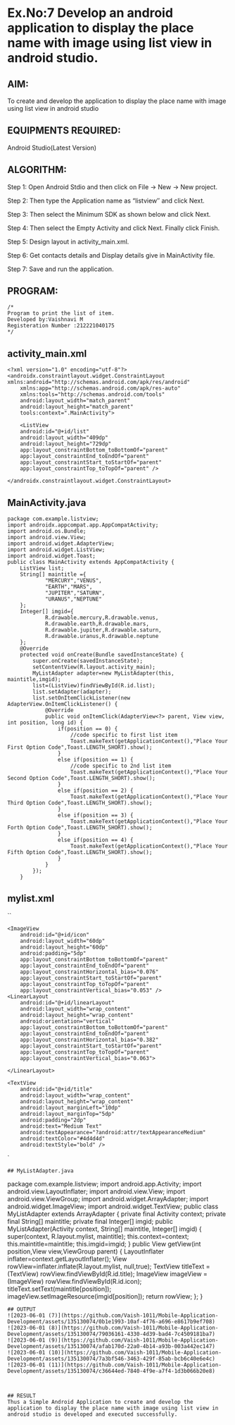 
# Ex.No:7 Develop an android application to display the place name with image using list view in android studio.


## AIM:

To create and develop the application to display the place name with image using list view in android studio

## EQUIPMENTS REQUIRED:

Android Studio(Latest Version)

## ALGORITHM:

Step 1: Open Android Stdio and then click on File -> New -> New project.

Step 2: Then type the Application name as “listview″ and click Next. 

Step 3: Then select the Minimum SDK as shown below and click Next.

Step 4: Then select the Empty Activity and click Next. Finally click Finish.

Step 5: Design layout in activity_main.xml.

Step 6: Get contacts details and Display details give in MainActivity file.

Step 7: Save and run the application.

## PROGRAM:
```
/*
Program to print the list of item.
Developed by:Vaishnavi M
Registeration Number :212221040175
*/
```
## activity_main.xml
```
<?xml version="1.0" encoding="utf-8"?>
<androidx.constraintlayout.widget.ConstraintLayout xmlns:android="http://schemas.android.com/apk/res/android"
    xmlns:app="http://schemas.android.com/apk/res-auto"
    xmlns:tools="http://schemas.android.com/tools"
    android:layout_width="match_parent"
    android:layout_height="match_parent"
    tools:context=".MainActivity">

    <ListView
    android:id="@+id/list"
    android:layout_width="409dp"
    android:layout_height="729dp"
    app:layout_constraintBottom_toBottomOf="parent"
    app:layout_constraintEnd_toEndOf="parent"
    app:layout_constraintStart_toStartOf="parent"
    app:layout_constraintTop_toTopOf="parent" />

</androidx.constraintlayout.widget.ConstraintLayout>
```
## MainActivity.java
```
package com.example.listview;
import androidx.appcompat.app.AppCompatActivity;
import android.os.Bundle;
import android.view.View;
import android.widget.AdapterView;
import android.widget.ListView;
import android.widget.Toast;
public class MainActivity extends AppCompatActivity {
    ListView list;
    String[] maintitle ={
            "MERCURY","VENUS",
            "EARTH","MARS",
            "JUPITER","SATURN",
            "URANUS","NEPTUNE"
    };
    Integer[] imgid={
            R.drawable.mercury,R.drawable.venus,
            R.drawable.earth,R.drawable.mars,
            R.drawable.jupiter,R.drawable.saturn,
            R.drawable.uranus,R.drawable.neptune
    };
    @Override
    protected void onCreate(Bundle savedInstanceState) {
        super.onCreate(savedInstanceState);
        setContentView(R.layout.activity_main);
        MyListAdapter adapter=new MyListAdapter(this, maintitle,imgid);
        list=(ListView)findViewById(R.id.list);
        list.setAdapter(adapter);
        list.setOnItemClickListener(new AdapterView.OnItemClickListener() {
            @Override
            public void onItemClick(AdapterView<?> parent, View view, int position, long id) {
                if(position == 0) {
                    //code specific to first list item
                    Toast.makeText(getApplicationContext(),"Place Your First Option Code",Toast.LENGTH_SHORT).show();
                }
                else if(position == 1) {
                    //code specific to 2nd list item
                    Toast.makeText(getApplicationContext(),"Place Your Second Option Code",Toast.LENGTH_SHORT).show();
                }
                else if(position == 2) {
                    Toast.makeText(getApplicationContext(),"Place Your Third Option Code",Toast.LENGTH_SHORT).show();
                }
                else if(position == 3) {
                    Toast.makeText(getApplicationContext(),"Place Your Forth Option Code",Toast.LENGTH_SHORT).show();
                }
                else if(position == 4) {
                    Toast.makeText(getApplicationContext(),"Place Your Fifth Option Code",Toast.LENGTH_SHORT).show();
                }
            }
        });
    }

```
## mylist.xml
``<?xml version="1.0" encoding="utf-8"?>
<LinearLayout xmlns:android="http://schemas.android.com/apk/res/android"
    android:layout_width="match_parent"
    android:layout_height="match_parent"
    xmlns:app="http://schemas.android.com/apk/res-auto">

    <ImageView
        android:id="@+id/icon"
        android:layout_width="60dp"
        android:layout_height="60dp"
        android:padding="5dp"
        app:layout_constraintBottom_toBottomOf="parent"
        app:layout_constraintEnd_toEndOf="parent"
        app:layout_constraintHorizontal_bias="0.076"
        app:layout_constraintStart_toStartOf="parent"
        app:layout_constraintTop_toTopOf="parent"
        app:layout_constraintVertical_bias="0.053" />
    <LinearLayout
        android:id="@+id/linearLayout"
        android:layout_width="wrap_content"
        android:layout_height="wrap_content"
        android:orientation="vertical"
        app:layout_constraintBottom_toBottomOf="parent"
        app:layout_constraintEnd_toEndOf="parent"
        app:layout_constraintHorizontal_bias="0.382"
        app:layout_constraintStart_toStartOf="parent"
        app:layout_constraintTop_toTopOf="parent"
        app:layout_constraintVertical_bias="0.063">

    </LinearLayout>

    <TextView
        android:id="@+id/title"
        android:layout_width="wrap_content"
        android:layout_height="wrap_content"
        android:layout_marginLeft="10dp"
        android:layout_marginTop="5dp"
        android:padding="2dp"
        android:text="Medium Text"
        android:textAppearance="?android:attr/textAppearanceMedium"
        android:textColor="#4d4d4d"
        android:textStyle="bold" />
`
</LinearLayout>
```
## MyListAdapter.java
```
package com.example.listview;
import android.app.Activity;
import android.view.LayoutInflater;
import android.view.View;
import android.view.ViewGroup;
import android.widget.ArrayAdapter;
import android.widget.ImageView;
import android.widget.TextView;
public class MyListAdapter extends ArrayAdapter<String> {
private final Activity context;
private final String[] maintitle;
private final Integer[] imgid;
public MyListAdapter(Activity context, String[] maintitle, Integer[] imgid) {
        super(context, R.layout.mylist, maintitle);
        this.context=context;
        this.maintitle=maintitle;
        this.imgid=imgid;
        }
public View getView(int position,View view,ViewGroup parent) {
        LayoutInflater inflater=context.getLayoutInflater();
        View rowView=inflater.inflate(R.layout.mylist, null,true);
        TextView titleText = (TextView) rowView.findViewById(R.id.title);
        ImageView imageView = (ImageView) rowView.findViewById(R.id.icon);
        titleText.setText(maintitle[position]);
        imageView.setImageResource(imgid[position]);
        return rowView;
        };
}

```
## OUTPUT
![2023-06-01 (7)](https://github.com/Vaish-1011/Mobile-Application-Development/assets/135130074/0b1e1993-10af-4f76-a696-e8617b9ef708)
![2023-06-01 (8)](https://github.com/Vaish-1011/Mobile-Application-Development/assets/135130074/79036161-4330-4d39-bad4-7c4509181ba7)
![2023-06-01 (9)](https://github.com/Vaish-1011/Mobile-Application-Development/assets/135130074/afab170d-22a0-4b14-a93b-003a442ec147)
![2023-06-01 (10)](https://github.com/Vaish-1011/Mobile-Application-Development/assets/135130074/7a3bf546-3463-429f-85ab-bcb6c40e6e4c)
![2023-06-01 (11)](https://github.com/Vaish-1011/Mobile-Application-Development/assets/135130074/c36644ed-7840-4f9e-a7f4-1d3b066b20e8)

    
    
## RESULT
Thus a Simple Android Application to create and develop the application to display the place name with image using list view in android studio is developed and executed successfully.
